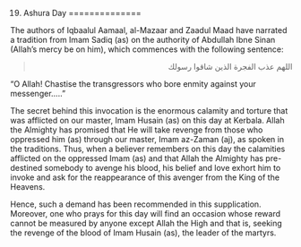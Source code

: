 19. Ashura Day
==============

The authors of Iqbaalul Aamaal, al-Mazaar and Zaadul Maad have narrated
a tradition from Imam Sadiq (as) on the authority of Abdullah Ibne Sinan
(Allah’s mercy be on him), which commences with the following sentence:

<blockquote dir="rtl">
  <p>
اللهم عذب الفجرة الذين شاقوا رسولك
  </p>
</blockquote>

“O Allah! Chastise the transgressors who bore enmity against your
messenger.....”

The secret behind this invocation is the enormous calamity and torture
that was afflicted on our master, Imam Husain (as) on this day at
Kerbala. Allah the Almighty has promised that He will take revenge from
those who oppressed him (as) through our master, Imam az-Zaman (aj), as
spoken in the traditions. Thus, when a believer remembers on this day
the calamities afflicted on the oppressed Imam (as) and that Allah the
Almighty has pre- destined somebody to avenge his blood, his belief and
love exhort him to invoke and ask for the reappearance of this avenger
from the King of the Heavens.

Hence, such a demand has been recommended in this supplication.
Moreover, one who prays for this day will find an occasion whose reward
cannot be measured by anyone except Allah the High and that is, seeking
the revenge of the blood of Imam Husain (as), the leader of the martyrs.


